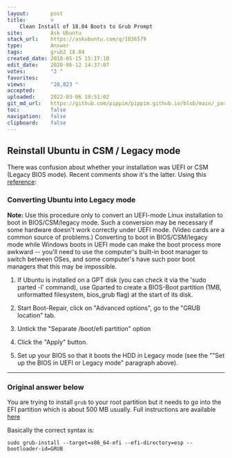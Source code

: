 ```yaml
---
layout:       post
title:        >
    Clean Install of 18.04 Boots to Grub Prompt
site:         Ask Ubuntu
stack_url:    https://askubuntu.com/q/1036579
type:         Answer
tags:         grub2 18.04
created_date: 2018-05-15 15:17:10
edit_date:    2020-06-12 14:37:07
votes:        "2 "
favorites:    
views:        "28,823 "
accepted:     
uploaded:     2022-03-06 19:51:02
git_md_url:   https://github.com/pippim/pippim.github.io/blob/main/_posts/2018/2018-05-15-Clean-Install-of-18.04-Boots-to-Grub-Prompt.md
toc:          false
navigation:   false
clipboard:    false
---
```


## Reinstall Ubuntu in CSM / Legacy mode

There was confusion about whether your installation was UEFI or CSM (Legacy BIOS mode). Recent comments show it's the latter. Using this [reference](https://help.ubuntu.com/community/UEFI):

### Converting Ubuntu into Legacy mode

**Note:** Use this procedure only to convert an UEFI-mode Linux installation to boot in BIOS/CSM/legacy mode. Such a conversion may be necessary if some hardware doesn't work correctly under UEFI mode. (Video cards are a common source of problems.) Converting to boot in BIOS/CSM/legacy mode while Windows boots in UEFI mode can make the boot process more awkward -- you'll need to use the computer's built-in boot manager to switch between OSes, and some computer's have such poor boot managers that this may be impossible.

1.  If Ubuntu is installed on a GPT disk (you can check it via the 'sudo parted -l' command), use Gparted to create a BIOS-Boot partition (1MB, unformatted filesystem, bios_grub flag) at the start of its disk.

2.  Start Boot-Repair, click on "Advanced options", go to the "GRUB location" tab.
3.  Untick the "Separate /boot/efi partition" option
4.  Click the "Apply" button.

5.  Set up your BIOS so that it boots the HDD in Legacy mode (see the ""Set up the BIOS in UEFI or Legacy mode" paragraph above). 


----------

### Original answer below

You are trying to install `grub` to your root partition but it needs to go into the EFI partition which is about 500 MB usually. Full instructions are available [here](https://wiki.archlinux.org/index.php/GRUB)

Basically the correct syntax is:

``` 
sudo grub-install --target=x86_64-efi --efi-directory=esp --bootloader-id=GRUB
```
